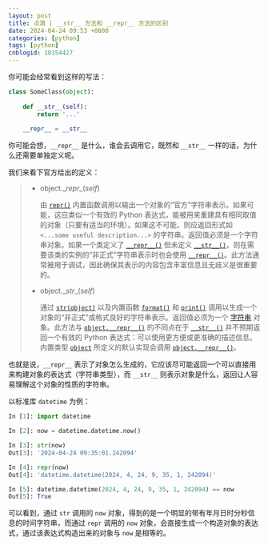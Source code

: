 ```yaml
---
layout: post
title: 点滴 | __str__ 方法和 __repr__ 方法的区别
date: 2024-04-24 09:53 +0800
categories: [python]
tags: [python]
cnblogid: 18154427
---
```

你可能会经常看到这样的写法：

```python
class SomeClass(object):
    
    def __str__(self):
        return '...'
    
    __repr__ = __str__
```

你可能会想，`__repr__` 是什么，谁会去调用它，既然和 `__str__` 一样的话，为什么还需要单独定义呢。

我们来看下官方给出的定义：

> - object.\__repr__(*self*)
>
>   由 [`repr()`](https://docs.python.org/zh-cn/3/library/functions.html#repr) 内置函数调用以输出一个对象的“官方”字符串表示。如果可能，这应类似一个有效的 Python 表达式，能被用来重建具有相同取值的对象（只要有适当的环境）。如果这不可能，则应返回形式如 `<...some useful description...>` 的字符串。返回值必须是一个字符串对象。如果一个类定义了 [`__repr__()`](https://docs.python.org/zh-cn/3/reference/datamodel.html#object.__repr__) 但未定义 [`__str__()`](https://docs.python.org/zh-cn/3/reference/datamodel.html#object.__str__)，则在需要该类的实例的“非正式”字符串表示时也会使用 [`__repr__()`](https://docs.python.org/zh-cn/3/reference/datamodel.html#object.__repr__)。此方法通常被用于调试，因此确保其表示的内容包含丰富信息且无歧义是很重要的。
>
> - object.\__str__(*self*)
>
>   通过 [`str(object)`](https://docs.python.org/zh-cn/3/library/stdtypes.html#str) 以及内置函数 [`format()`](https://docs.python.org/zh-cn/3/library/functions.html#format) 和 [`print()`](https://docs.python.org/zh-cn/3/library/functions.html#print) 调用以生成一个对象的“非正式”或格式良好的字符串表示。返回值必须为一个 [字符串](https://docs.python.org/zh-cn/3/library/stdtypes.html#textseq) 对象。此方法与 [`object.__repr__()`](https://docs.python.org/zh-cn/3/reference/datamodel.html#object.__repr__) 的不同点在于 [`__str__()`](https://docs.python.org/zh-cn/3/reference/datamodel.html#object.__str__) 并不预期返回一个有效的 Python 表达式：可以使用更方便或更准确的描述信息。内置类型 [`object`](https://docs.python.org/zh-cn/3/library/functions.html#object) 所定义的默认实现会调用 [`object.__repr__()`](https://docs.python.org/zh-cn/3/reference/datamodel.html#object.__repr__)。

也就是说，`__repr__` 表示了对象怎么生成的，它应该尽可能返回一个可以直接用来构建对象的表达式（字符串类型），而 `__str__` 则表示对象是什么，返回让人容易理解这个对象的性质的字符串。

以标准库 `datetime` 为例：

```python
In [1]: import datetime

In [2]: now = datetime.datetime.now()

In [3]: str(now)
Out[3]: '2024-04-24 09:35:01.242094'

In [4]: repr(now)
Out[4]: 'datetime.datetime(2024, 4, 24, 9, 35, 1, 242094)'

In [5]: datetime.datetime(2024, 4, 24, 9, 35, 1, 242094) == now
Out[5]: True
```

可以看到，通过 `str` 调用的 `now` 对象，得到的是一个明显的带有年月日时分秒信息的时间字符串，而通过 `repr` 调用的 `now` 对象，会直接生成一个构造对象的表达式，通过该表达式构造出来的对象与 `now` 是相等的。

